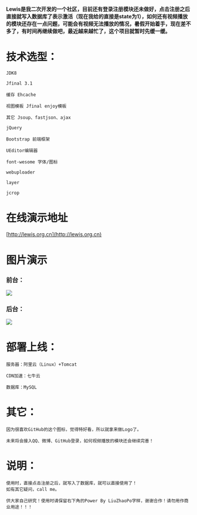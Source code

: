 #### Lewis是我二次开发的一个社区，目前还有登录注册模块还未做好，点击注册之后直接就写入数据库了表示激活（现在我给的直接是state为1），如何还有视频播放的模块还存在一点问题，可能会有视频无法播放的情况，暑假开始着手，现在差不多了，有时间再继续做吧，最近越来越忙了，这个项目就暂时先缓一缓。

# 技术选型：

    JDK8

    Jfinal 3.1

    缓存 Ehcache

    视图模板 Jfinal enjoy模板

    其它 Jsoup、fastjson、ajax

    jQuery

    Bootstrap 前端框架

    UEditor编辑器

    font-wesome 字体/图标

    webuploader

    layer

    jcrop

# 在线演示地址
[http://lewis.org.cn](http://lewis.org.cn)

# 图片演示
### 前台：
![](https://github.com/liuzhaopo/Lewis-Club/blob/master/sql/Lewis%E7%A4%BE%E5%8C%BA1.PNG?raw=true)
### 后台：
![](https://github.com/liuzhaopo/Lewis-Club/blob/master/sql/Lewis%E7%A4%BE%E5%8C%BA8.PNG?raw=true)


# 部署上线：

    服务器：阿里云（Linux）+Tomcat

    CDN加速：七牛云

    数据库：MySQL


# 其它：

    因为很喜欢GitHub的这个图标，觉得特好看，所以就拿来做Logo了。

    未来将会接入QQ、微博、GitHub登录，如何视频播放的模块还会继续完善！


# 说明：

    使用时，直接点击注册之后，就写入了数据库，就可以直接使用了！
    如有其它疑问，call me。
    
    供大家自己研究！使用时请保留右下角的Power By LiuZhaoPo字样，谢谢合作！请勿用作商业用途！！！
